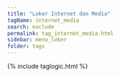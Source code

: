```yaml
---
title: "Loker Internet dan Media"
tagName: internet_media
search: exclude
permalink: tag_internet_media.html
sidebar: menu_loker
folder: tags
---
```

{% include taglogic.html %}